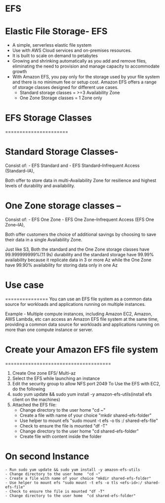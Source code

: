 # EFS


# Elastic File Storage- EFS
- A simple, serverless elastic file system 
- Use with AWS Cloud services and on-premises resources. 
- It is built to scale on demand to petabytes 
- Growing and shrinking automatically as you add and remove files, eliminating the need to provision and manage capacity to accommodate growth
- With Amazon EFS, you pay only for the storage used by your file system and there is no minimum fee or setup cost.
 Amazon EFS offers a range of storage classes designed for different use cases.
    * Standard storage classes = >=3 Availability Zone
    * One Zone Storage classes = 1 Zone only

# EFS Storage Classes
======================
# Standard Storage Classes-
Consist of: 
    - EFS Standard and 
    - EFS Standard–Infrequent Access (Standard–IA), 
    
Both offer to store data in multi-Availability Zone for  resilience and highest levels of durability and availability.

# One Zone storage classes – 
Consist of:
    - EFS One Zone 
    - EFS One Zone–Infrequent Access (EFS One Zone–IA),

Both offer customers the choice of additional savings by choosing to save their data in a single Availability Zone.

Just like S3, Both the standard and the One Zone storage classes have 99.999999999%(11 9s) durability and the standard storage have 99.99% availability because it replicate data in 3 or more Az while the One Zone have 99.90% availability for storing data only in one Az


# Use case
===============
You can use an EFS file system as a common data source for workloads and applications running on multiple instances.

Example - Multiple compute instances, including Amazon EC2, Amazon, AWS Lambda, etc can access an Amazon EFS file system at the same time, providing a common data source for workloads and applications running on more than one compute instance or server.

# Create your Amazon EFS file system
=====================================
1. Create One zone EFS/ Multi-az
2. Select the EFS while launching an instance
3. Edit the security group to allow NFS port 2049
 To Use the EFS with EC2, do the following
4. sudo yum update && sudo yum install -y amazon-efs-utils(install efs client on the machines)
5. Attached the EFS file:
    - Change directory to the user home  "cd ~"
    - Create a file with name of your choice "mkdir shared-efs-folder"
    - Use helper to mount efs "sudo mount -t efs -o tls <efs-id>:/ shared-efs-file"
    - Check to ensure the file is mounted "df -T"
    - Change directory to the user home  "cd shared-efs-folder"
    - Create file with content inside the folder

#    On second Instance 
    - Run sudo yum update && sudo yum install -y amazon-efs-utils
    - Change directory to the user home  "cd ~"
    - Create a file with name of your choice "mkdir shared-efs-folder"
    - Use helper to mount efs "sudo mount -t efs -o tls <efs-id>:/ shared-efs-file"
    - Check to ensure the file is mounted "df -T"
    - Change directory to the user home  "cd shared-efs-folder"